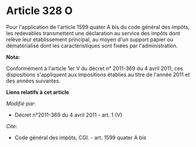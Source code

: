 # Article 328 O

Pour l'application de l'article 1599 quater A bis du code général des impôts, les redevables transmettent une déclaration au
service des impôts dont relève leur établissement principal, au moyen d'un support papier ou dématérialisé dont les
caractéristiques sont fixées par l'administration.

**Nota:**

Conformément à l'article 1er V du décret n° 2011-369 du 4 avril 2011, ces dispositions s'appliquent aux impositions établies
au titre de l'année 2011 et des années suivantes.

**Liens relatifs à cet article**

_Modifié par_:

  - Décret n°2011-369 du 4 avril 2011 - art. 1 (V)

_Cite_:

  - Code général des impôts, CGI. - art. 1599 quater A bis

